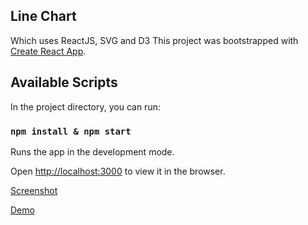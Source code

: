 ## Line Chart

  
Which uses ReactJS, SVG and D3
This project was bootstrapped with [Create React App](https://github.com/facebook/create-react-app).

  

## Available Scripts

  

In the project directory, you can run:

  

### `npm install & npm start`

  

Runs the app in the development mode.<br>

Open [http://localhost:3000](http://localhost:3000) to view it in the browser.


[Screenshot](https://imgur.com/xiMvlN9)


[Demo](https://github.com/gladsonrobinson)
